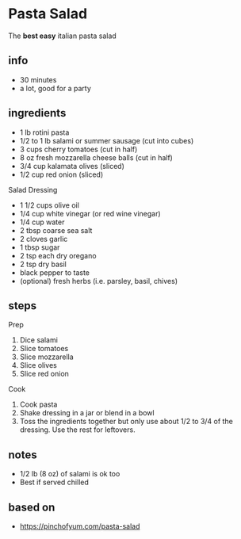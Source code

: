 # Pasta Salad

The **best easy** italian pasta salad

## info

* 30 minutes
* a lot, good for a party

## ingredients

* 1 lb rotini pasta
* 1/2 to 1 lb salami or summer sausage (cut into cubes)
* 3 cups cherry tomatoes (cut in half)
* 8 oz fresh mozzarella cheese balls (cut in half)
* 3/4 cup kalamata olives (sliced)
* 1/2 cup red onion (sliced)

Salad Dressing

* 1 1/2 cups olive oil
* 1/4 cup white vinegar (or red wine vinegar)
* 1/4 cup water
* 2 tbsp coarse sea salt
* 2 cloves garlic
* 1 tbsp sugar
* 2 tsp each dry oregano
* 2 tsp dry basil
* black pepper to taste
* (optional) fresh herbs (i.e. parsley, basil, chives)

## steps

Prep

1. Dice salami
2. Slice tomatoes
3. Slice mozzarella
4. Slice olives
5. Slice red onion

Cook

1. Cook pasta
2. Shake dressing in a jar or blend in a bowl
3. Toss the ingredients together but only use about 1/2 to 3/4 of the dressing. Use the rest for leftovers.

## notes

* 1/2 lb (8 oz) of salami is ok too
* Best if served chilled

## based on

* https://pinchofyum.com/pasta-salad
